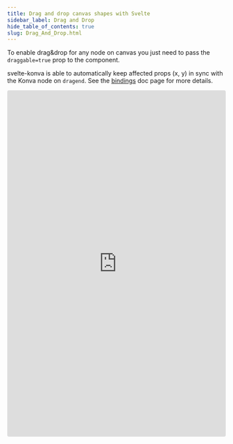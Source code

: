 ```yaml
---
title: Drag and drop canvas shapes with Svelte
sidebar_label: Drag and Drop
hide_table_of_contents: true
slug: Drag_And_Drop.html
---
```


To enable drag&drop for any node on canvas you just need to pass the `draggable=true` prop to the component.

svelte-konva is able to automatically keep affected props (x, y) in sync with the Konva node on `dragend`. See the [bindings](/docs/svelte/Bindings.html) doc page for more details.

<iframe src="https://codesandbox.io/p/sandbox/github/konvajs/site/tree/master/svelte-demos/drag_and_drop?file=/src/App.svelte" style="width:100%; height:800px; border:0; border-radius: 4px; overflow:hidden;" sandbox="allow-modals allow-forms allow-popups allow-scripts allow-same-origin"></iframe>
